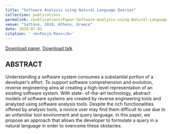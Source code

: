 ```yaml
---
title: "Software Analysis using Natural Language Queries"
collection: publications
permalink: /publications/Paper-Software-Analysis-using-Natural-Language-Queries
venue: "Sattose, 2018, Athens, Greece"
date: 2018-07-01
citation: ' <b>Pooja Rani</b>'
---
```


[Download paper](https://poojaruhal.github.io/files/Paper-Software-Analysis-using-Natural-Language-Queries.pdf), 
[Download talk](https://poojaruhal.github.io/files/Slides-Software-Analysis-using-Natural-Language-Queries.pdf)

## ABSTRACT
Understanding a software system consumes a substantial portion of a developer’s effort. 
To support software comprehension and evolution, reverse engineering aims at creating a high-level representation of an existing software system.
 With state- of-the-art technology, abstract models of software systems are created by reverse engineering tools and analyzed using software analysis tools.
 Despite the rich functionalities offered by analysis tools, a novice user may find them difficult to use due to an unfamiliar tool environment and query language. 
 In this paper, we propose an approach that allows the developer to formulate a query in a natural language in order to overcome these obstacles.
